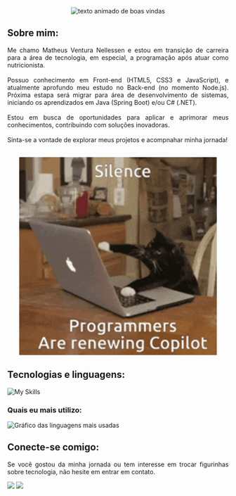 <div align="center">
  <img src="https://readme-typing-svg.herokuapp.com?font=Poppins&size=50&pause=500&color=00ADB5&width=750&height=80&lines=Ol%C3%A1!+Seja+muito+bem+vindo(a)!" alt="texto animado de boas vindas">
</div>

<h2>Sobre mim:</h2>

<p align="justify">Me chamo Matheus Ventura Nellessen e estou em transição de carreira para a área de tecnologia, em especial, a programação após atuar como nutricionista.<br><br>Possuo conhecimento em Front-end (HTML5, CSS3 e JavaScript), e atualmente aprofundo meu estudo no Back-end (no momento Node.js). Próxima estapa será migrar para área de desenvolvimento de sistemas, iniciando os aprendizados em Java (Spring Boot) e/ou C# (.NET).<br><br>Estou em busca de oportunidades para aplicar e aprimorar meus conhecimentos, contribuindo com soluções inovadoras.<br><br>Sinta-se a vontade de explorar meus projetos e acompnahar minha jornada!</p>

<br>
<div align="center">
  <img src="./img/cat-programmer.gif" alt="meme de gato digitando em compuatdor">
</div>

<h2 align="left">Tecnologias e linguagens:</h2>

![My Skills](https://skillicons.dev/icons?i=html,css,javascript,nodejs,c&theme=light)

<h3>Quais eu mais utilizo:</h3>

<div align="left">
  <img src="https://github-readme-stats.vercel.app/api/top-langs?username=MatheusVenturaNellessen&locale=en&hide_title=true&layout=compact&card_width=320&langs_count=10&theme=dark&hide_border=false&order=2" height="150" alt="Gráfico das linguagens mais usadas" >
</div>

<h2 align="left">Conecte-se comigo:</h2>

<p align="justify">Se você gostou da minha jornada ou tem interesse em trocar figurinhas sobre tecnologia, não hesite em entrar em contato.</p>

<a href="mailto:ti.matheus.v.n@gmail.com?subject=Nova%20conex%C3%A3o%20no%20Github&body=Ol%C3%A1,%20acabei%20de%20me%20conectar%20contigo%20no%20Github!" target="_blank"><img src="https://img.shields.io/badge/Gmail-D14836?style=for-the-badge&logo=gmail&logoColor=white" margin="10px"></a>
<a href="https://linkedin.com/in/matheus-ventura-nellessen" target="_blank"><img src="https://img.shields.io/badge/LinkedIn-0077B5?style=for-the-badge&logo=linkedin&logoColor=white"></a>
